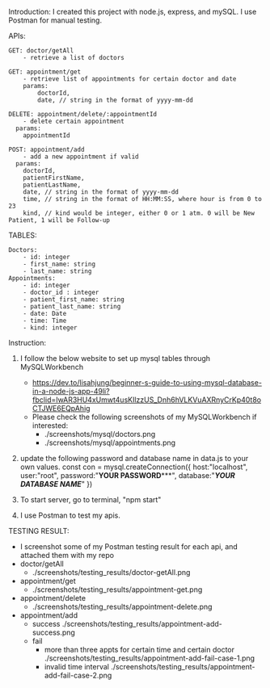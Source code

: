 Introduction:
I created this project with node.js, express, and mySQL. I use Postman for manual testing.

APIs:

	GET: doctor/getAll 
        - retrieve a list of doctors
	
	GET: appointment/get   
        - retrieve list of appointments for certain doctor and date
		params:
			doctorId,
			date, // string in the format of yyyy-mm-dd

	DELETE: appointment/delete/:appointmentId
        - delete certain appointment
	  params:
	    appointmentId

	POST: appointment/add 
        - add a new appointment if valid
	  params:
	    doctorId,
	    patientFirstName,
	    patientLastName,
	    date, // string in the format of yyyy-mm-dd
	    time, // string in the format of HH:MM:SS, where hour is from 0 to 23
	    kind, // kind would be integer, either 0 or 1 atm. 0 will be New Patient, 1 will be Follow-up




TABLES:

	Doctors: 
		- id: integer 
		- first_name: string
		- last_name: string
	Appointments:
		- id: integer
		- doctor_id : integer
		- patient_first_name: string
		- patient_last_name: string
		- date: Date
		- time: Time
		- kind: integer

Instruction:
 1. I follow the below website to set up mysql tables through MySQLWorkbench
    - https://dev.to/lisahjung/beginner-s-guide-to-using-mysql-database-in-a-node-js-app-49li?fbclid=IwAR3HU4xUmwt4usKIlzzUS_Dnh6hVLKVuAXRnyCrKp40t8oCTJWE6EQpAhig   
    - Please check the following screenshots of my MySQLWorkbench if interested:
        - ./screenshots/mysql/doctors.png
        - ./screenshots/mysql/appointments.png

 2. update the following password and database name in data.js to your own values.
 const con = mysql.createConnection({
   host:"localhost",
   user:"root",
   password:"****YOUR PASSWORD*******",
   database:"***YOUR DATABASE NAME***"
 })

 3. To start server, go to terminal, "npm start"

 4. I use Postman to test my apis.

 TESTING RESULT:
  - I screenshot some of my Postman testing result for each api, and attached them with my repo
  - doctor/getAll
    - ./screenshots/testing_results/doctor-getAll.png
  - appointment/get
    - ./screenshots/testing_results/appointment-get.png
  - appointment/delete
    - ./screenshots/testing_results/appointment-delete.png
  - appointment/add
    - success 
      ./screenshots/testing_results/appointment-add-success.png
    - fail
        - more than three appts for certain time and certain doctor 
          ./screenshots/testing_results/appointment-add-fail-case-1.png
        - invalid time interval
          ./screenshots/testing_results/appointment-add-fail-case-2.png



